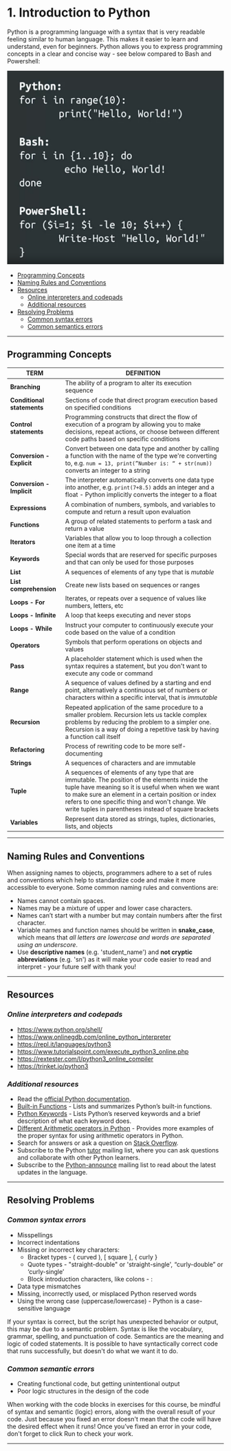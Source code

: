 # 1. Introduction to Python

Python is a programming language with a syntax that is very readable feeling similar to human language. This makes it easier to learn and understand, even for beginners. Python allows you to express programming concepts in a clear and concise way - see below compared to Bash and Powershell:

![Code snippet printing "Hello World" in Python, Bash and Powershell](images/hello-world-comparison.png 'Code snippet printing "Hello World" in Python, Bash and Powershell')

- [Programming Concepts](#programming-concepts)
- [Naming Rules and Conventions](#naming-rules-and-conventions)
- [Resources](#resources)
  - [Online interpreters and codepads](#online-interpreters-and-codepads)
  - [Additional resources](#additional-resources)
- [Resolving Problems](#resolving-problems)
  - [Common syntax errors](#common-syntax-errors)
  - [Common semantics errors](#common-semantic-errors)

---

## Programming Concepts

| TERM | DEFINITION |
| --- | --- |
| **Branching** | The ability of a program to alter its execution sequence |
| **Conditional statements** | Sections of code that direct program execution based on specified conditions |
| **Control statements** | Programming constructs that direct the flow of execution of a program by allowing you to make decisions, repeat actions, or choose between different code paths based on specific conditions |
| **Conversion - Explicit** | Convert between one data type and another by calling a function with the name of the type we're converting to, e.g. `num = 13, print(”Number is: “ + str(num))` converts an integer to a string |
| **Conversion - Implicit** | The interpreter automatically converts one data type into another, e.g. `print(7+8.5)` adds an integer and a float - Python implicitly converts the integer to a float |
| **Expressions** | A combination of numbers, symbols, and variables to compute and return a result upon evaluation |
| **Functions** | A group of related statements to perform a task and return a value |
| **Iterators** | Variables that allow you to loop through a collection one item at a time |
| **Keywords** | Special words that are reserved for specific purposes and that can only be used for those purposes |
| **List** | A sequences of elements of any type that is *mutable* |
| **List comprehension** | Create new lists based on sequences or ranges |
| **Loops - For** | Iterates, or repeats over a sequence of values like numbers, letters, etc |
| **Loops - Infinite** | A loop that keeps executing and never stops |
| **Loops - While** | Instruct your computer to continuously execute your code based on the value of a condition |
| **Operators** | Symbols that perform operations on objects and values |
| **Pass** | A placeholder statement which is used when the syntax requires a statement, but you don't want to execute any code or command |
| **Range** | A sequence of values defined by a starting and end point, alternatively a continuous set of numbers or characters within a specific interval, that is *immutable* |
| **Recursion** | Repeated application of the same procedure to a smaller problem. Recursion lets us tackle complex problems by reducing the problem to a simpler one. Recursion is a way of doing a repetitive task by having a function call itself |
| **Refactoring** | Process of rewriting code to be more self-documenting |
| **Strings** | A sequences of characters and are immutable |
| **Tuple** | A sequences of elements of any type that are immutable. The position of the elements inside the tuple have meaning so it is useful when when we want to make sure an element in a certain position or index refers to one specific thing and won't change. We write tuples in parentheses instead of square brackets |
| **Variables** | Represent data stored as strings, tuples, dictionaries, lists, and objects |

---

## Naming Rules and Conventions

When assigning names to objects, programmers adhere to a set of rules and conventions which help to standardize code and make it more accessible to everyone. Some common naming rules and conventions are:

- Names cannot contain spaces.
- Names may be a mixture of upper and lower case characters.
- Names can’t start with a number but may contain numbers after the first character.
- Variable names and function names should be written in **snake_case**, which means that *all letters are lowercase and words are separated using an underscore*.
- Use **descriptive names** (e.g. 'student_name') and **not cryptic abbreviations** (e.g. 'sn') as it will make your code easier to read and interpret - your future self with thank you!

---

## Resources

### *Online interpreters and codepads*

- <https://www.python.org/shell/>
- <https://www.onlinegdb.com/online_python_interpreter>
- <https://repl.it/languages/python3>
- <https://www.tutorialspoint.com/execute_python3_online.php>
- <https://rextester.com/l/python3_online_compiler>
- <https://trinket.io/python3>

### *Additional resources*

- Read the [official Python documentation](https://docs.python.org/3/).
- [Built-in Functions](https://docs.python.org/3/library/functions.html) - Lists and summarizes Python’s built-in functions.
- [Python Keywords](https://www.w3schools.com/python/python_ref_keywords.asp) - Lists Python’s reserved keywords and a brief description of what each keyword does.
- [Different Arithmetic operators in Python](https://flexiple.com/python/arithmetic-operators-in-python/) - Provides more examples of the proper syntax for using arithmetic operators in Python.
- Search for answers or ask a question on [Stack Overflow](https://stackoverflow.com/).
- Subscribe to the Python [tutor](https://mail.python.org/mailman/listinfo/tutor) mailing list, where you can ask questions and collaborate with other Python learners.
- Subscribe to the [Python-announce](https://mail.python.org/mailman/listinfo/python-announce-list) mailing list to read about the latest updates in the language.

---

## Resolving Problems

### *Common syntax errors*

- Misspellings
- Incorrect indentations
- Missing or incorrect key characters:
  - Bracket types - ( curved ), \[ square ], { curly }
  - Quote types - "straight-double" or 'straight-single', “curly-double” or ‘curly-single’
  - Block introduction characters, like colons - :
- Data type mismatches
- Missing, incorrectly used, or misplaced Python reserved words
- Using the wrong case (uppercase/lowercase) - Python is a case-sensitive language

If your syntax is correct, but the script has unexpected behavior or output, this may be due to a semantic problem. Syntax is like the vocabulary, grammar, spelling, and punctuation of code. Semantics are the meaning and logic of coded statements. It is possible to have syntactically correct code that runs successfully, but doesn't do what we want it to do.

### *Common semantic errors*

- Creating functional code, but getting unintentional output
- Poor logic structures in the design of the code

When working with the code blocks in exercises for this course, be mindful of syntax and semantic (logic) errors, along with the overall result of your code. Just because you fixed an error doesn't mean that the code will have the desired effect when it runs! Once you’ve fixed an error in your code, don't forget to click Run to check your work.

---
